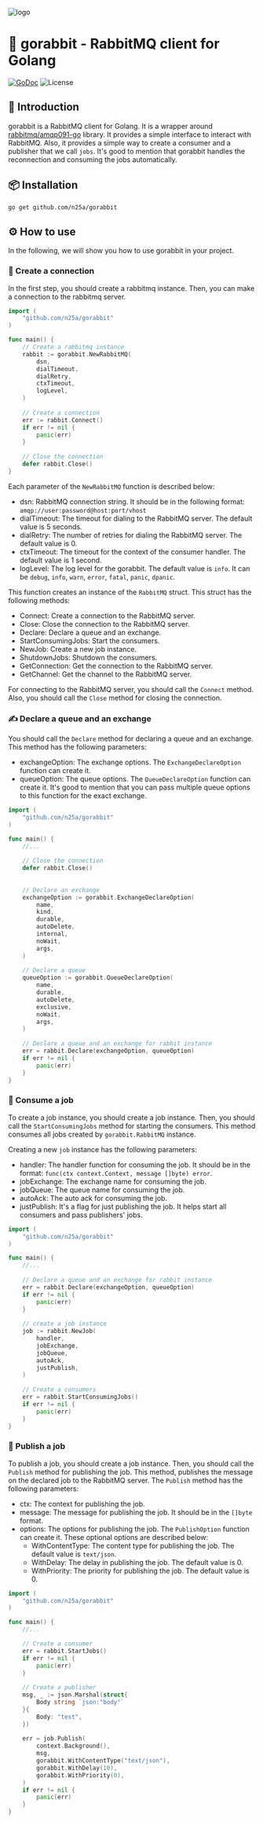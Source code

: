 ![logo](https://raw.githubusercontent.com/n25a/gorabbit/master/docs/logo.jpg)


# 🐇 gorabbit - RabbitMQ client for Golang

[![GoDoc](https://godoc.org/github.com/n25a/gorabbit?status.svg)](https://godoc.org/github.com/n25a/gorabbit)
![License](https://img.shields.io/badge/license-MIT-blue.svg)


## 📖 Introduction

gorabbit is a RabbitMQ client for Golang. It is a wrapper around [rabbitmq/amqp091-go](github.com/rabbitmq/amqp091-go) library. 
It provides a simple interface to interact with RabbitMQ. Also, it provides a simple way to create a consumer and a publisher that we call `jobs`.
It's good to mention that gorabbit handles the reconnection and consuming the jobs automatically.


## 📦 Installation

```bash
go get github.com/n25a/gorabbit
```


## ⚙️ How to use

In the following, we will show you how to use gorabbit in your project.

### 🐇 Create a connection

In the first step, you should create a rabbitmq instance. Then, you can make a connection to the rabbitmq server.

```go
import (
    "github.com/n25a/gorabbit"
)

func main() {
    // Create a rabbitmq instance 
    rabbit := gorabbit.NewRabbitMQ(
        dsn,
        dialTimeout,
        dialRetry,
        ctxTimeout,
        logLevel,
    ) 
    
    // Create a connection
    err := rabbit.Connect()
    if err != nil {
        panic(err)
    }
    
    // Close the connection
    defer rabbit.Close()
}
```

Each parameter of the `NewRabbitMQ` function is described below:  
* dsn: RabbitMQ connection string. It should be in the following format: `amqp://user:password@host:port/vhost`
* dialTimeout: The timeout for dialing to the RabbitMQ server. The default value is 5 seconds.
* dialRetry: The number of retries for dialing the RabbitMQ server. The default value is 0.
* ctxTimeout: The timeout for the context of the consumer handler. The default value is 1 second.
* logLevel: The log level for the gorabbit. The default value is `info`. It can be `debug`, `info`, `warn`, `error`, `fatal`, `panic`, `dpanic`.

This function creates an instance of the `RabbitMQ` struct. This struct has the following methods:
* Connect: Create a connection to the RabbitMQ server.
* Close: Close the connection to the RabbitMQ server.
* Declare: Declare a queue and an exchange.
* StartConsumingJobs: Start the consumers.
* NewJob: Create a new job instance.
* ShutdownJobs: Shutdown the consumers.
* GetConnection: Get the connection to the RabbitMQ server.
* GetChannel: Get the channel to the RabbitMQ server.

For connecting to the RabbitMQ server, you should call the `Connect` method. Also, you should call the `Close` method for closing the connection.


### ✍️ Declare a queue and an exchange

You should call the `Declare` method for declaring a queue and an exchange. This method has the following parameters:
* exchangeOption: The exchange options. The `ExchangeDeclareOption` function can create it.
* queueOption: The queue options. The `QueueDeclareOption` function can create it. It's good to mention that you can pass multiple queue options to this function for the exact exchange.

```go
import (
    "github.com/n25a/gorabbit"
)

func main() {
    //...
    
    // Close the connection
    defer rabbit.Close()
    
    
    // Declare an exchange 
    exchangeOption := gorabbit.ExchangeDeclareOption(
        name,
        kind,
        durable,
        autoDelete,
        internal,
        noWait,
        args,
    )
	
    // Declare a queue
    queueOption := gorabbit.QueueDeclareOption(
        name,
        durable,
        autoDelete,
        exclusive,
        noWait,
        args,
    )
    
    // Declare a queue and an exchange for rabbit instance
    err = rabbit.Declare(exchangeOption, queueOption)
    if err != nil {
        panic(err)
    }
}
```

### 📩 Consume a job

To create a job instance, you should create a job instance. Then, you should call the `StartConsumingJobs` method for starting the consumers.
This method consumes all jobs created by `gorabbit.RabbitMQ` instance.

Creating a new `job` instance has the following parameters:
* handler: The handler function for consuming the job. It should be in the format: `func(ctx context.Context, message []byte) error`.
* jobExchange: The exchange name for consuming the job.
* jobQueue: The queue name for consuming the job.
* autoAck: The auto ack for consuming the job.
* justPublish: It's a flag for just publishing the job. It helps start all consumers and pass publishers' jobs.

```go
import (
    "github.com/n25a/gorabbit"
)

func main() {
    //...
    
    // Declare a queue and an exchange for rabbit instance
    err = rabbit.Declare(exchangeOption, queueOption)
    if err != nil {
        panic(err)
    }
	
    // create a job instance
	job := rabbit.NewJob(
        handler,
        jobExchange,
        jobQueue,
        autoAck,
        justPublish,
    )
	
    // Create a consumers
    err = rabbit.StartConsumingJobs()
    if err != nil {
        panic(err)
    }
}
```

### 📨 Publish a job

To publish a job, you should create a job instance. Then, you should call the `Publish` method for publishing the job.
This method, publishes the message on the declared job to the RabbitMQ server.
The `Publish` method has the following parameters:
* ctx: The context for publishing the job.
* message: The message for publishing the job. It should be in the `[]byte` format.
* options: The options for publishing the job. The `PublishOption` function can create it. These optional options are described below:
    * WithContentType: The content type for publishing the job. The default value is `text/json`.
    * WithDelay: The delay in publishing the job. The default value is 0.
    * WithPriority: The priority for publishing the job. The default value is 0.

```go
import (
    "github.com/n25a/gorabbit"
)

func main() {
    //...

    // Create a consumer
    err = rabbit.StartJobs()
    if err != nil {
        panic(err)
    }
	
    // Create a publisher
    msg, _ := json.Marshal(struct{
        Body string `json:"body"`
    }{
        Body: "test",
    })
	
    err = job.Publish(
        context.Background(),
        msg,
        gorabbit.WithContentType("text/json"),
        gorabbit.WithDelay(10),
        gorabbit.WithPriority(0),
    )
    if err != nil {
        panic(err)
    }
}
```
